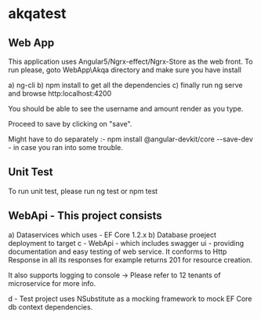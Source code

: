 # akqatest

## Web App ## 

This application uses Angular5/Ngrx-effect/Ngrx-Store as the web front. 
To run please, goto WebApp\Akqa directory and make sure you have install 

a) ng-cli 
b) npm install to get all the dependencies
c) finally run ng serve and browse  http:localhost:4200 

You should be able to see the username and amount render as you type. 

Proceed to save by clicking on "save". 

Might have to do separately :- npm install @angular-devkit/core --save-dev - in case you ran into some trouble. 

## Unit Test ##
To run unit test, please run ng test or npm test 

## WebApi - This project consists ##

a) Dataservices which uses - EF Core 1.2.x 
b) Database proeject deployment to target 
c - WebApi - which includes swagger ui - providing documentation and easy testing of web service.  It conforms to Http Response 
in all its responses for example returns 201 for resource creation. 

It also supports logging to console -> Please refer to 12 tenants of microservice for more info. 

d - Test project uses NSubstitute as a mocking framework to mock EF Core db context dependencies. 




